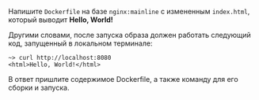 Напишите `Dockerfile` на базе `nginx:mainline` с измененным `index.html`, который выводит **Hello, World!**

Другими словами, после запуска образа должен работать следующий код, запущенный в локальном терминале:<br/>
```
~> curl http://localhost:8080
<html>Hello, World!</html>
```

В ответ пришлите содержимое Dockerfile, а также команду для его сборки и запуска.